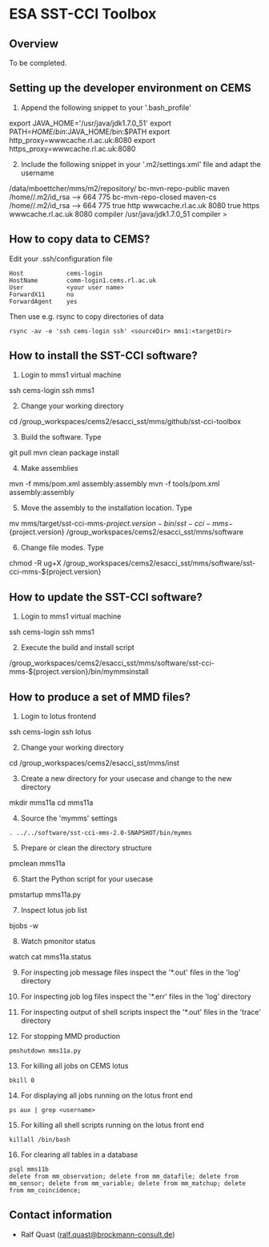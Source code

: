 # ESA SST-CCI Toolbox

## Overview

To be completed.

## Setting up the developer environment on CEMS

1. Append the following snippet to your '.bash_profile'
>
   export JAVA_HOME='/usr/java/jdk1.7.0_51'
   export PATH=$HOME/bin:$JAVA_HOME/bin:$PATH
   export http_proxy=wwwcache.rl.ac.uk:8080
   export https_proxy=wwwcache.rl.ac.uk:8080
>

2. Include the following snippet in your '.m2/settings.xml' file and adapt the username
>
   <settings>
     <localRepository>/data/mboettcher/mms/m2/repository/</localRepository>
     <servers>
       <server>
         <id>bc-mvn-repo-public</id>
         <username>maven</username>
         <!-- the BC maven private key is only needed for deployment -->
         <privateKey>/home/<ADAPT USERNAME>/.m2/id_rsa</privateKey>
         <passphrase><ADAPT PASSPHRASE></passphrase>
         -->
         <filePermissions>664</filePermissions>
         <directoryPermissions>775</directoryPermissions>
       </server>
       <server>
         <id>bc-mvn-repo-closed</id>
         <username>maven-cs</username>
         <!-- the BC maven private key -->
         <privateKey>/home/<ADAPT USERNAME>/.m2/id_rsa</privateKey>
         <passphrase><ADAPT PASSPHRASE></passphrase>
         -->
         <filePermissions>664</filePermissions>
         <directoryPermissions>775</directoryPermissions>
       </server>
     </servers>
     <proxies>
       <proxy>
         <active>true</active>
         <protocol>http</protocol>
         <host>wwwcache.rl.ac.uk</host>
         <port>8080</port>
         <!--
         <username>proxyuser</username>
         <password>somepassword</password>
         <nonProxyHosts>www.google.com|*.somewhere.com</nonProxyHosts>
         -->
       </proxy>
       <proxy>
         <active>true</active>
         <protocol>https</protocol>
         <host>wwwcache.rl.ac.uk</host>
         <port>8080</port>
         <!--
         <username>proxyuser</username>
         <password>somepassword</password>
         <nonProxyHosts>www.google.com|*.somewhere.com</nonProxyHosts>
         -->
       </proxy>
     </proxies>
     <profiles>
       <profile>
         <id>compiler</id>
           <properties>
             <java.home>/usr/java/jdk1.7.0_51</java.home>
           </properties>
       </profile>
     </profiles>
     <activeProfiles>
       <activeProfile>compiler</activeProfile>
     </activeProfiles>
   </settings>
>   

## How to copy data to CEMS?

Edit your .ssh/configuration file
>
    Host            cems-login
    HostName        comm-login1.cems.rl.ac.uk
    User            <your user name>
    ForwardX11      no
    ForwardAgent    yes

Then use e.g. rsync to copy directories of data

    rsync -av -e 'ssh cems-login ssh' <sourceDir> mms1:<targetDir>


## How to install the SST-CCI software?

1. Login to mms1 virtual machine
>
   ssh cems-login
   ssh mms1
   
2. Change your working directory
>
   cd /group_workspaces/cems2/esacci_sst/mms/github/sst-cci-toolbox
 
3. Build the software. Type 
>
   git pull
   mvn clean package install
   
4. Make assemblies
>
   mvn -f mms/pom.xml assembly:assembly
   mvn -f tools/pom.xml assembly:assembly
   
5. Move the assembly to the installation location. Type
>
   mv mms/target/sst-cci-mms-${project.version}-bin/sst-cci-mms-${project.version} /group_workspaces/cems2/esacci_sst/mms/software
   
6. Change file modes. Type
>
   chmod -R ug+X /group_workspaces/cems2/esacci_sst/mms/software/sst-cci-mms-${project.version}


## How to update the SST-CCI software?

1. Login to mms1 virtual machine
>
   ssh cems-login
   ssh mms1
   
2. Execute the build and install script
>
   /group_workspaces/cems2/esacci_sst/mms/software/sst-cci-mms-${project.version}/bin/mymmsinstall


## How to produce a set of MMD files?

1. Login to lotus frontend
>
   ssh cems-login
   ssh lotus
   
2. Change your working directory
>
   cd /group_workspaces/cems2/esacci_sst/mms/inst
   
3. Create a new directory for your usecase and change to the new directory
>
   mkdir mms11a
   cd mms11a
   
4. Source the 'mymms' settings
>
    . ../../software/sst-cci-mms-2.0-SNAPSHOT/bin/mymms

5. Prepare or clean the directory structure 
>
   pmclean mms11a

6. Start the Python script for your usecase
>
   pmstartup mms11a.py

7. Inspect lotus job list 
>
   bjobs -w
               
8. Watch pmonitor status
>
   watch cat mms11a.status 

9. For inspecting job message files inspect the '*.out' files in the 'log' directory

10. For inspecting job log files inspect the '*.err' files in the 'log' directory

11. For inspecting output of shell scripts inspect the '*.out' files in the 'trace' directory

12. For stopping MMD production
>
    pmshutdown mms11a.py
    
13. For killing all jobs on CEMS lotus
>   
    bkill 0
    
14. For displaying all jobs running on the lotus front end
>
    ps aux | grep <username>
    
15. For killing all shell scripts running on the lotus front end
>
    killall /bin/bash

16. For clearing all tables in a database
>
    psql mms11b
    delete from mm_observation; delete from mm_datafile; delete from mm_sensor; delete from mm_variable; delete from mm_matchup; delete from mm_coincidence;
    


## Contact information

* Ralf Quast (ralf.quast@brockmann-consult.de)
